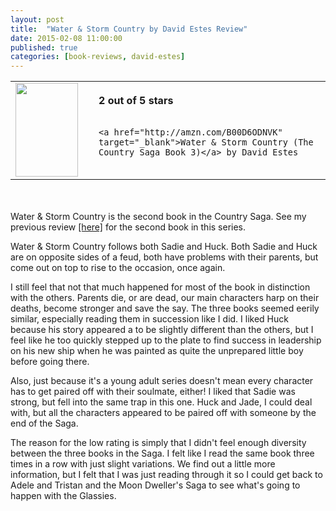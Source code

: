 ```yaml
---
layout: post
title:  "Water & Storm Country by David Estes Review"
date: 2015-02-08 11:00:00
published: true
categories: [book-reviews, david-estes]
---
```


<table>
 <tr>
  <td><a href="http://amzn.com/B00D6ODNVK" target="_blank"><img src="http://ecx.images-amazon.com/images/I/91swv6cVazL._SL1500_.jpg" style="height:150px; width:100px;"/></a></td>
  <td style="vertical-align:center; padding-left:25px;">
    <b>2 out of 5 stars</b><br/><br/>

    <a href="http://amzn.com/B00D6ODNVK" target="_blank">Water & Storm Country (The Country Saga Book 3)</a> by David Estes

	

  </td>
 </tr>
</table>

<br/><br/>
Water & Storm Country is the second book in the Country Saga. See my previous review <a href="/book-reviews/david-estes/2015/02/03/ice-country-review.html" _target="blank">[here]</a> for the second book in this series.

Water & Storm Country follows both Sadie and Huck. Both Sadie and Huck are on opposite sides of a feud, both have problems with their parents, but come out on top to rise to the occasion, once again.

I still feel that not that much happened for most of the book in distinction with the others. Parents die, or are dead, our main characters harp on their deaths, become stronger and save the say. The three books seemed eerily similar, especially reading them in succession like I did. I liked Huck because his story appeared a to be slightly different than the others, but I feel like he too quickly stepped up to the plate to find success in leadership on his new ship when he was painted as quite the unprepared little boy before going there.

Also, just because it's a young adult series doesn't mean every character has to get paired off with their soulmate, either! I liked that Sadie was strong, but fell into the same trap in this one. Huck and Jade, I could deal with, but all the characters appeared to be paired off with someone by the end of the Saga. 

The reason for the low rating is simply that I didn't feel enough diversity between the three books in the Saga. I felt like I read the same book three times in a row with just slight variations. We find out a little more information, but I felt that I was just reading through it so I could get back to Adele and Tristan and the Moon Dweller's Saga to see what's going to happen with the Glassies. 